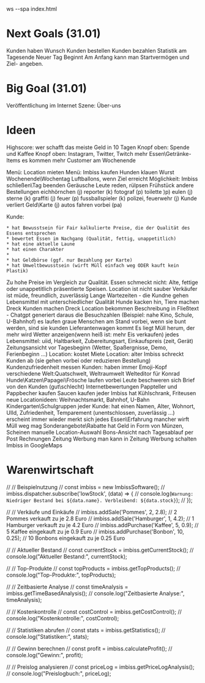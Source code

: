 ws --spa index.html

# Next Goals (31.01)

Kunden haben Wunsch
Kunden bestellen
Kunden bezahlen
Statistik am Tagesende
Neuer Tag Beginnt
Am Anfang kann man Startvermögen und Ziel- angeben.

# Big Goal (31.01)

Veröffentlichung im Internet
Szene: Über-uns

# Ideen

Highscore: wer schafft das meiste Geld in 10 Tagen
Knopf oben: Spende und Kaffee
Knopf oben: Instagram, Twitter, Twitch
mehr Essen\Getränke-Items
es kommen mehr Customer am Wochenende

Menü: Location mieten
Menü: Imbiss kaufen
Hunden klauen Wurst
Wochenende\Wochentag
Luftballons, wenn Ziel erreicht
Möglichkeit: Imbiss schließen\Tag beenden
Geräusche
Leute reden, rülpsen
Frühstück andere Bestellungen
eichhörnchen (j)
reporter (k)
fotograf (p)
toilette )p)
eulen (j)
sterne (k)
graffiti (j)
feuer (p)
fussballspieler (k)
polizei, feuerwehr (j)
Kunde verliert Geld\Karte (j)
autos fahren vorbei (pa)

Kunde:

    * hat Bewusstsein für Fair kalkulierte Preise, die der Qualität des Essens entsprechen
    * bewertet Essen im Nachgang (Qualität, fettig, unappetitlich)
    * hat eine aktuelle Laune
    * hat einen Charakter
    *
    * hat Geldbörse (ggf. nur Bezahlung per Karte)
    * hat Umweltbewusstsein (wirft Müll einfach weg ODER kauft kein Plastik)

Zu hohe Preise im Vergleich zur Qualität.
Essen schmeckt nicht: Alte, fettige oder unappetitlich präsentierte Speisen.
Location ist nicht sauber
Verkäufer ist müde, freundlich, zuverlässig
Lange Wartezeiten - die Kundne gehen
Lebensmittel mit unterschiedlicher Qualität
Hunde kacken hin, Tiere machen Dreck
Kunden machen Dreck
Location bekommen Beschreibung in Fließtext - Chatgpt generiert daraus die Besuchzahlen (Beispiel: nahe Kino, Schule, U-Bahnhof)
es laufen graue Menschen am Stand vorbei, wenn sie bunt werden, sind sie kunden
Lieferantenwagen kommt
Es liegt Müll herum, der mehr wird
Wetter anzeigen(wenn heiß ist: mehr Eis verkaufen)
jedes Lebensmittel: uiid, Haltbarkeit, Zubereitungsart, Einkaufspreis (zeit, Gerät)
Zeitungsansicht vor Tagesbeginn (Wetter, Spaßergnisse, Demo, Ferienbeginn ...)
Location: kostet Miete
Location: alter Imbiss schreckt Kunden ab (sie gehen vorbei oder reduzieren Bestellung)
Kundenzufriedenheit messen
Kunden: haben immer Emoji-Kopf
verschiedene Welt:Quatschwelt, Weltraumwelt
Welteditor für Konrad
Hunde\Katzen\Papagei\Frösche laufen vorbei
Leute beschweren sich
Brief von den Kunden (gut\schlecht)
Internetbewertungen
Pappteller und Pappbecher kaufen
Saucen kaufen
jeder Imbiss hat Kühlschrank, Friteusen
neue Locationideen: Weihnachtsmarkt, Bahnhof, U-Bahn
Kindergarten\Schulgruppen
jeder Kunde:
    hat einen Namen, Alter, Wohnort, UIId, Zufriedenheit, Temparement (unentschlossen, zuverlässig ...)
    erscheint immer wieder
    merkt sich jedes Essen\Erfahrung
    mancher wirft Müll weg
    mag Sonderangebote\Rabatte
    hat Geld in Form von Münzen, Scheinen
manuelle Location-Auswahl
Bons-Ansicht nach Tagesablauf
per Post
    Rechnungen
    Zeitung
    Werbung
man kann in Zeitung Werbung schalten
Imbiss in GoogleMaps

# Warenwirtschaft

//   // Beispielnutzung
//   const imbiss = new ImbissSoftware();
//   imbiss.dispatcher.subscribe('lowStock', (data) => {
//     console.log(`Warnung: Niedriger Bestand bei ${data.name}. Verbleibend: ${data.stock}`);
//   });
  
//   // Verkäufe und Einkäufe
//   imbiss.addSale('Pommes', 2, 2.8); // 2 Pommes verkauft zu je 2.8 Euro
//   imbiss.addSale('Hamburger', 1, 4.2); // 1 Hamburger verkauft zu je 4.2 Euro
//   imbiss.addPurchase('Kaffee', 5, 0.9); // 5 Kaffee eingekauft zu je 0.9 Euro
//   imbiss.addPurchase('Bonbon', 10, 0.25); // 10 Bonbons eingekauft zu je 0.25 Euro
  
//   // Aktueller Bestand
//   const currentStock = imbiss.getCurrentStock();
//   console.log("Aktueller Bestand:", currentStock);
  
//   // Top-Produkte
//   const topProducts = imbiss.getTopProducts();
//   console.log("Top-Produkte:", topProducts);
  
//   // Zeitbasierte Analyse
//   const timeAnalysis = imbiss.getTimeBasedAnalysis();
//   console.log("Zeitbasierte Analyse:", timeAnalysis);
  
//   // Kostenkontrolle
//   const costControl = imbiss.getCostControl();
//   console.log("Kostenkontrolle:", costControl);
  
//   // Statistiken abrufen
//   const stats = imbiss.getStatistics();
//   console.log("Statistiken:", stats);
  
//   // Gewinn berechnen
//   const profit = imbiss.calculateProfit();
//   console.log("Gewinn:", profit);
  
//   // Preislog analysieren
//   const priceLog = imbiss.getPriceLogAnalysis();
//   console.log("Preislogbuch:", priceLog);
  